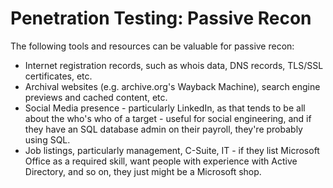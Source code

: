 <!--
SPDX-FileCopyrightText: 2023 - 2025 Eli Array Minkoff

SPDX-License-Identifier: CC-BY-SA-4.0
-->

# Penetration Testing: Passive Recon

The following tools and resources can be valuable for passive recon:

* Internet registration records, such as whois data, DNS records, TLS/SSL certificates, etc.
* Archival websites (e.g. archive.org's Wayback Machine), search engine previews and cached content, etc.
* Social Media presence - particularly LinkedIn, as that tends to be all about the who's who of a target - useful for social engineering, and if they have an SQL database admin on their payroll, they're probably using SQL.
* Job listings, particularly management, C-Suite, IT - if they list Microsoft Office as a required skill, want people with experience with Active Directory, and so on, they just might be a Microsoft shop.
